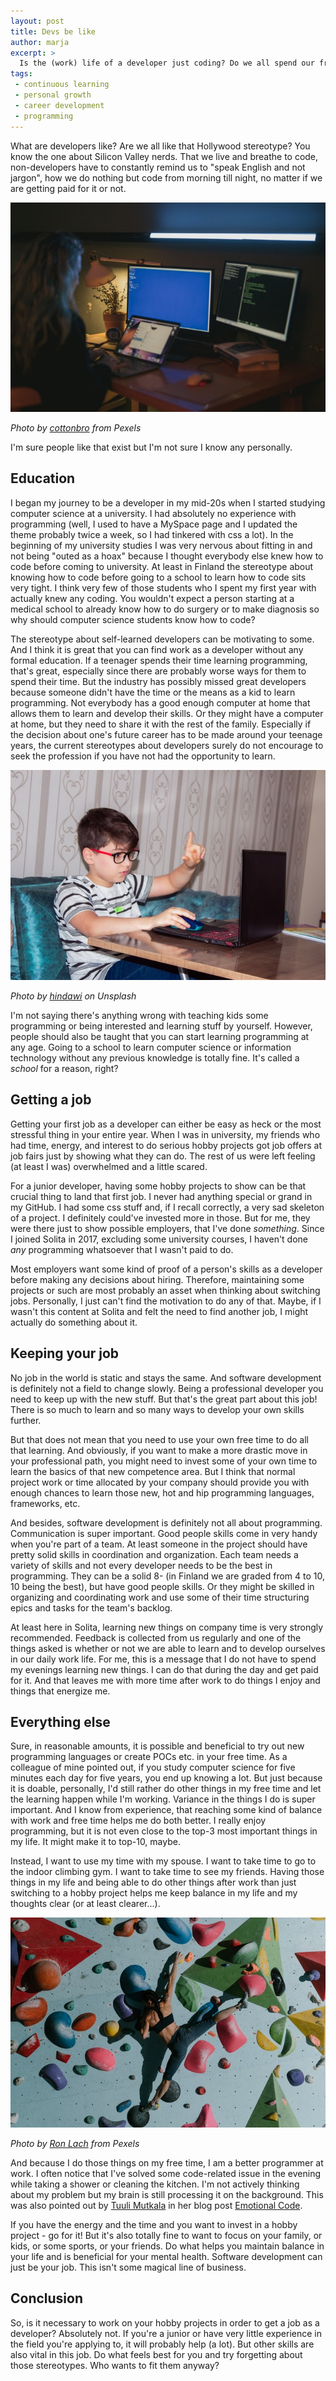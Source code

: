 ```yaml
---
layout: post
title: Devs be like
author: marja
excerpt: >
  Is the (work) life of a developer just coding? Do we all spend our free time exploring new programming languages or other related stuff?
tags:
 - continuous learning
 - personal growth
 - career development
 - programming
---
```


What are developers like? Are we all like that Hollywood stereotype? You know the one about Silicon Valley nerds. That we live and breathe to code, non-developers have to constantly remind us to "speak English and not jargon", how we do nothing but code from morning till night, no matter if we are getting paid for it or not. 

![Programmer](/img/devs-be-like/programmer.png)

*Photo by <a href="https://www.pexels.com/@cottonbro" target="_blank">cottonbro</a> from Pexels*

I'm sure people like that exist but I'm not sure I know any personally. 

## Education

I began my journey to be a developer in my mid-20s when I started studying computer science at a university. I had absolutely no experience with programming (well, I used to have a MySpace page and I updated the theme probably twice a week, so I had tinkered with css a lot). In the beginning of my university studies I was very nervous about fitting in and not being "outed as a hoax" because I thought everybody else knew how to code before coming to university. At least in Finland the stereotype about knowing how to code before going to a school to learn how to code sits very tight. I think very few of those students who I spent my first year with actually knew any coding. You wouldn't expect a person starting at a medical school to already know how to do surgery or to make diagnosis so why should computer science students know how to code?

The stereotype about self-learned developers can be motivating to some. And I think it is great that you can find work as a developer without any formal education. If a teenager spends their time learning programming, that's great, especially since there are probably worse ways for them to spend their time. But the industry has possibly missed great developers because someone didn't have the time or the means as a kid to learn programming. Not everybody has a good enough computer at home that allows them to learn and develop their skills. Or they might have a computer at home, but they need to share it with the rest of the family. Especially if the decision about one's future career has to be made around your teenage years, the current stereotypes about developers surely do not encourage to seek the profession if you have not had the opportunity to learn.

![Child learning](/img/devs-be-like/kid-learning.png)

*Photo by <a href="https://unsplash.com/@hindawi" target="_blank">hindawi</a> on Unsplash*

I'm not saying there's anything wrong with teaching kids some programming or being interested and learning stuff by yourself. However, people should also be taught that you can start learning programming at any age. Going to a school to learn computer science or information technology without any previous knowledge is totally fine. It's called a _school_ for a reason, right?

## Getting a job

Getting your first job as a developer can either be easy as heck or the most stressful thing in your entire year. When I was in university, my friends who had time, energy, and interest to do serious hobby projects got job offers at job fairs just by showing what they can do. The rest of us were left feeling (at least I was) overwhelmed and a little scared. 

For a junior developer, having some hobby projects to show can be that crucial thing to land that first job. I never had anything special or grand in my GitHub. I had some css stuff and, if I recall correctly, a very sad skeleton of a project. I definitely could've invested more in those. But for me, they were there just to show possible employers, that I've done _something_. Since I joined Solita in 2017, excluding some university courses, I haven't done _any_ programming whatsoever that I wasn't paid to do. 

Most employers want some kind of proof of a person's skills as a developer before making any decisions about hiring. Therefore, maintaining some projects or such are most probably an asset when thinking about switching jobs. Personally, I just can't find the motivation to do any of that. Maybe, if I wasn't this content at Solita and felt the need to find another job, I might actually do something about it.

## Keeping your job

No job in the world is static and stays the same. And software development is definitely not a field to change slowly. Being a professional developer you need to keep up with the new stuff. But that's the great part about this job! There is so much to learn and so many ways to develop your own skills further. 

But that does not mean that you need to use your own free time to do all that learning. And obviously, if you want to make a more drastic move in your professional path, you might need to invest some of your own time to learn the basics of that new competence area. But I think that normal project work or time allocated by your company should provide you with enough chances to learn those new, hot and hip programming languages, frameworks, etc.

And besides, software development is definitely not all about programming. Communication is super important. Good people skills come in very handy when you're part of a team. At least someone in the project should have pretty solid skills in coordination and organization. Each team needs a variety of skills and not every developer needs to be the best in programming. They can be a solid 8- (in Finland we are graded from 4 to 10, 10 being the best), but have good people skills. Or they might be skilled in organizing and coordinating work and use some of their time structuring epics and tasks for the team's backlog.

At least here in Solita, learning new things on company time is very strongly recommended. Feedback is collected from us regularly and one of the things asked is whether or not we are able to learn and to develop ourselves in our daily work life. For me, this is a message that I do not have to spend my evenings learning new things. I can do that during the day and get paid for it. And that leaves me with more time after work to do things I enjoy and things that energize me.

## Everything else

Sure, in reasonable amounts, it is possible and beneficial to try out new programming languages or create POCs etc. in your free time. As a colleague of mine pointed out, if you study computer science for five minutes each day for five years, you end up knowing a lot. But just because it is doable, personally, I'd still rather do other things in my free time and let the learning happen while I'm working. Variance in the things I do is super important. And I know from experience, that reaching some kind of balance with work and free time helps me do both better. I really enjoy programming, but it is not even close to the top-3 most important things in my life. It might make it to top-10, maybe.

Instead, I want to use my time with my spouse. I want to take time to go to the indoor climbing gym. I want to take time to see my friends. Having those things in my life and being able to do other things after work than just switching to a hobby project helps me keep balance in my life and my thoughts clear (or at least clearer...). 

![Balance](/img/devs-be-like/balance.png)

*Photo by <a href="https://www.pexels.com/@ron-lach" target="_blank">Ron Lach</a> from Pexels*

And because I do those things on my free time, I am a better programmer at work. I often notice that I've solved some code-related issue in the evening while taking a shower or cleaning the kitchen. I'm not actively thinking about my problem but my brain is still processing it on the background. This was also pointed out by [Tuuli Mutkala](https://www.linkedin.com/in/tuuli-mutkala-6a6b97a8/) in her blog post [Emotional Code](https://dev.solita.fi/2021/01/04/emotional-code.html).

If you have the energy and the time and you want to invest in a hobby project - go for it! But it's also totally fine to want to focus on your family, or kids, or some sports, or your friends. Do what helps you maintain balance in your life and is beneficial for your mental health. Software development can just be your job. This isn't some magical line of business.

## Conclusion

So, is it necessary to work on your hobby projects in order to get a job as a developer? Absolutely not. If you're a junior or have very little experience in the field you're applying to, it will probably help (a lot). But other skills are also vital in this job. Do what feels best for you and try forgetting about those stereotypes. Who wants to fit them anyway?
